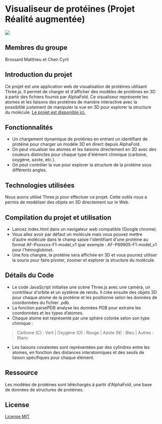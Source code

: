 # Visualiseur de protéines (Projet Réalité augmentée)
![](https://cdn.discordapp.com/attachments/1290293305116069930/1302370575083372664/image.png?ex=6727de9d&is=67268d1d&hm=19576247ee22ab755471fa0dab2e405c9bfa15325931e5cd5ec5f2578bf275c2&)

## Membres du groupe

Brossard Matthieu et Chen Cyril

## Introduction du projet

Ce projet est une application web de visualisation de protéines utilisant Three.js. Il permet de charger et d'afficher des modèles 
de protéines en 3D à partir des fichiers fournis par AlphaFold. Ce visualiseur représente les atomes et les
liaisons des protéines de manière interactive avec la possibilité justement de manipuler la vue en 3D pour explorer la structure du molécule.
[Le projet est disponible ici.](https://matth-bross.github.io/projet-raug/)

## Fonctionnalités

- Un chargement dynamique de protéines en entrant un identifiant de protéine pour charger un modèle 3D en direct depuis AlphaFold.
- On peut visualiser les atomes et les liaisons directement en 3D avec des couleurs distinctes pour chaque 
type d'élément chimique (carbone, oxygène, azote, etc.).
- On peut contrôler la vue pour explorer la structure de la protéine sous différents angles.

## Technologies utilisées

Nous avons utilisé Three.js pour effectuer ce projet. Cette outils nous a permis de modéliser des objets en 3D directement sur le Web.

## Compilation du projet et utilisation

- Lancez index.html dans un navigateur web compatible (Google chrome).
- Vous allez avoir par défaut un molécule mais vous pouvez mettre d'autre molécule dans le champ saisie l'identifiant d'une protéine au
format AF-Pxxxxxx-F1-model_v1 (par exemple : AF-P69905-F1-model_v1 pour l'hémoglobine).
- Une fois chargée, la protéine sera affichée en 3D et vous pourrez utiliser la souris pour faire pivoter, zoomer et explorer la structure du molécule.

## Détails du Code

- Le code JavaScript initialise une scène Three.js avec une caméra, un contrôleur d'orbite et un système de rendu. 
Il crée ensuite des objets 3D pour chaque atome de la protéine et les positionne selon les données de coordonnées du fichier .pdb.
- La fonction parsePDB analyse les données PDB pour extraire les coordonnées et les types d’atomes.
- Chaque atome est représenté par une sphère colorée selon son type chimique :
> Carbone (C) : Vert |
> Oxygène (O) : Rouge |
> Azote (N) : Bleu |
> Autres : Blanc

- Les liaisons covalentes sont représentées par des cylindres entre les atomes, en fonction des distances interatomiques et des seuils de liaison spécifiques pour chaque élément.

## Ressource

Les modèles de protéines sont téléchargés à partir d'AlphaFold, une base de données de structures de protéines.

## License
[License MIT](https://fr.wikipedia.org/wiki/Licence_MIT)

